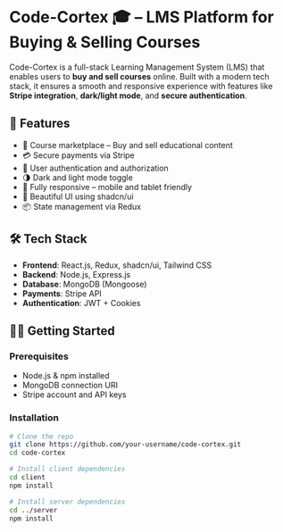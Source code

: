 # Code-Cortex 🎓 – LMS Platform for Buying & Selling Courses

Code-Cortex is a full-stack Learning Management System (LMS) that enables users to **buy and sell courses** online. Built with a modern tech stack, it ensures a smooth and responsive experience with features like **Stripe integration**, **dark/light mode**, and **secure authentication**.

## 🚀 Features

- 🛒 Course marketplace – Buy and sell educational content
- 💳 Secure payments via Stripe
- 🔐 User authentication and authorization
- 🌗 Dark and light mode toggle
- 📱 Fully responsive – mobile and tablet friendly
- 🎨 Beautiful UI using shadcn/ui
- 📦 State management via Redux

## 🛠 Tech Stack

- **Frontend**: React.js, Redux, shadcn/ui, Tailwind CSS
- **Backend**: Node.js, Express.js
- **Database**: MongoDB (Mongoose)
- **Payments**: Stripe API
- **Authentication**: JWT + Cookies

## 🧑‍💻 Getting Started

### Prerequisites

- Node.js & npm installed
- MongoDB connection URI
- Stripe account and API keys

### Installation

```bash
# Clone the repo
git clone https://github.com/your-username/code-cortex.git
cd code-cortex

# Install client dependencies
cd client
npm install

# Install server dependencies
cd ../server
npm install

